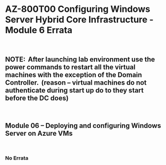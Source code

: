 # AZ-800T00 Configuring Windows Server Hybrid Core Infrastructure - Module 6 Errata
<br>

## NOTE:  After launching lab environment use the power commands to restart all the virtual machines with the exception of the Domain Controller.  (reason – virtual machines do not authenticate during start up do to they start before the DC does)  
<br>

## Module 06 – Deploying and configuring Windows Server on Azure VMs 
<br>

### No Errata 

